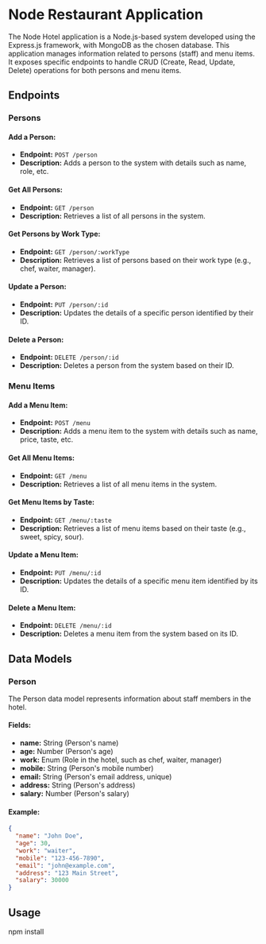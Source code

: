 # Node Restaurant Application

The Node Hotel application is a Node.js-based system developed using the Express.js framework, with MongoDB as the chosen database. This application manages information related to persons (staff) and menu items. It exposes specific endpoints to handle CRUD (Create, Read, Update, Delete) operations for both persons and menu items.

## Endpoints

### Persons

#### Add a Person:

- **Endpoint:** `POST /person`
- **Description:** Adds a person to the system with details such as name, role, etc.

#### Get All Persons:

- **Endpoint:** `GET /person`
- **Description:** Retrieves a list of all persons in the system.

#### Get Persons by Work Type:

- **Endpoint:** `GET /person/:workType`
- **Description:** Retrieves a list of persons based on their work type (e.g., chef, waiter, manager).

#### Update a Person:

- **Endpoint:** `PUT /person/:id`
- **Description:** Updates the details of a specific person identified by their ID.

#### Delete a Person:

- **Endpoint:** `DELETE /person/:id`
- **Description:** Deletes a person from the system based on their ID.

### Menu Items

#### Add a Menu Item:

- **Endpoint:** `POST /menu`
- **Description:** Adds a menu item to the system with details such as name, price, taste, etc.

#### Get All Menu Items:

- **Endpoint:** `GET /menu`
- **Description:** Retrieves a list of all menu items in the system.

#### Get Menu Items by Taste:

- **Endpoint:** `GET /menu/:taste`
- **Description:** Retrieves a list of menu items based on their taste (e.g., sweet, spicy, sour).

#### Update a Menu Item:

- **Endpoint:** `PUT /menu/:id`
- **Description:** Updates the details of a specific menu item identified by its ID.

#### Delete a Menu Item:

- **Endpoint:** `DELETE /menu/:id`
- **Description:** Deletes a menu item from the system based on its ID.

## Data Models

### Person

The Person data model represents information about staff members in the hotel.

#### Fields:

- **name:** String (Person's name)
- **age:** Number (Person's age)
- **work:** Enum (Role in the hotel, such as chef, waiter, manager)
- **mobile:** String (Person's mobile number)
- **email:** String (Person's email address, unique)
- **address:** String (Person's address)
- **salary:** Number (Person's salary)

#### Example:

```json
{
  "name": "John Doe",
  "age": 30,
  "work": "waiter",
  "mobile": "123-456-7890",
  "email": "john@example.com",
  "address": "123 Main Street",
  "salary": 30000
}
```
## Usage
npm install
